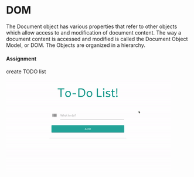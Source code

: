 # DOM

 The Document object has various properties that refer to other objects which allow access to and modification of document content. The way a document content is accessed and modified is called the Document Object Model, or DOM. The Objects are organized in a hierarchy.

 #### Assignment

create TODO list

![To-Do-List](To-Do-List.gif)
